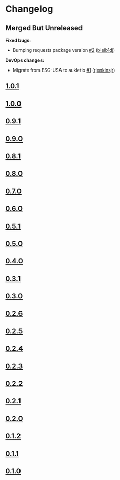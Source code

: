 # Changelog

## Merged But Unreleased

**Fixed bugs:**

- Bumping requests package version [#2](https://github.com/aukletio/Auklet-Agent-Python/pull/2) ([bleib1dj](https://github.com/bleib1dj))

**DevOps changes:**

- Migrate from ESG-USA to aukletio [#1](https://github.com/aukletio/Auklet-Agent-Python/pull/1) ([rjenkinsjr](https://github.com/rjenkinsjr))

## [1.0.1](https://github.com/aukletio/Auklet-Agent-Python/tree/1.0.1)

## [1.0.0](https://github.com/aukletio/Auklet-Agent-Python/tree/1.0.0)

## [0.9.1](https://github.com/aukletio/Auklet-Agent-Python/tree/0.9.1)

## [0.9.0](https://github.com/aukletio/Auklet-Agent-Python/tree/0.9.0)

## [0.8.1](https://github.com/aukletio/Auklet-Agent-Python/tree/0.8.1)

## [0.8.0](https://github.com/aukletio/Auklet-Agent-Python/tree/0.8.0)

## [0.7.0](https://github.com/aukletio/Auklet-Agent-Python/tree/0.7.0)

## [0.6.0](https://github.com/aukletio/Auklet-Agent-Python/tree/0.6.0)

## [0.5.1](https://github.com/aukletio/Auklet-Agent-Python/tree/0.5.1)

## [0.5.0](https://github.com/aukletio/Auklet-Agent-Python/tree/0.5.0)

## [0.4.0](https://github.com/aukletio/Auklet-Agent-Python/tree/0.4.0)

## [0.3.1](https://github.com/aukletio/Auklet-Agent-Python/tree/0.3.1)

## [0.3.0](https://github.com/aukletio/Auklet-Agent-Python/tree/0.3.0)

## [0.2.6](https://github.com/aukletio/Auklet-Agent-Python/tree/0.2.6)

## [0.2.5](https://github.com/aukletio/Auklet-Agent-Python/tree/0.2.5)

## [0.2.4](https://github.com/aukletio/Auklet-Agent-Python/tree/0.2.4)

## [0.2.3](https://github.com/aukletio/Auklet-Agent-Python/tree/0.2.3)

## [0.2.2](https://github.com/aukletio/Auklet-Agent-Python/tree/0.2.2)

## [0.2.1](https://github.com/aukletio/Auklet-Agent-Python/tree/0.2.1)

## [0.2.0](https://github.com/aukletio/Auklet-Agent-Python/tree/0.2.0)

## [0.1.2](https://github.com/aukletio/Auklet-Agent-Python/tree/0.1.2)

## [0.1.1](https://github.com/aukletio/Auklet-Agent-Python/tree/0.1.1)

## [0.1.0](https://github.com/aukletio/Auklet-Agent-Python/tree/0.1.0)
